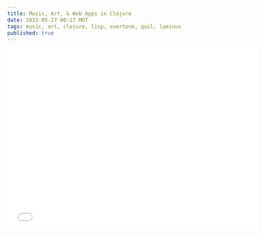 ```yaml
---
title: Music, Art, & Web Apps in Clojure
date: 2015-05-27 00:17 MDT
tags: music, art, clojure, lisp, overtone, quil, luminus
published: true
---
```

<div class="frame-wrap">
<iframe src="//slides.com/michaelelliott/art-music-webapps-clojure/embed" width="576" height="420" scrolling="no" frameborder="0" webkitallowfullscreen mozallowfullscreen allowfullscreen></iframe>
</div>
